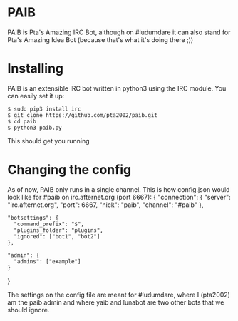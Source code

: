 # PAIB
PAIB is Pta's Amazing IRC Bot, although on #ludumdare it can also stand for Pta's Amazing Idea Bot (because that's what it's doing there ;))

# Installing
PAIB is an extensible IRC bot written in python3 using the IRC module. You can easily set it up:

    $ sudo pip3 install irc
    $ git clone https://github.com/pta2002/paib.git
    $ cd paib
    $ python3 paib.py

This should get you running

# Changing the config
As of now, PAIB only runs in a single channel. This is how config.json would look like for #paib on irc.afternet.org (port 6667):
  {
    "connection": {
      "server": "irc.afternet.org",
      "port": 6667,
      "nick": "paib",
      "channel": "#paib"
    },
  
    "botsettings": {
      "command_prefix": "$",
      "plugins_folder": "plugins",
      "ignored": ["bot1", "bot2"]
    },
  
    "admin": {
      "admins": ["example"]
    }
  }

The settings on the config file are meant for #ludumdare, where I (pta2002) am the paib admin and where yaib and lunabot are two other bots that we should ignore.
